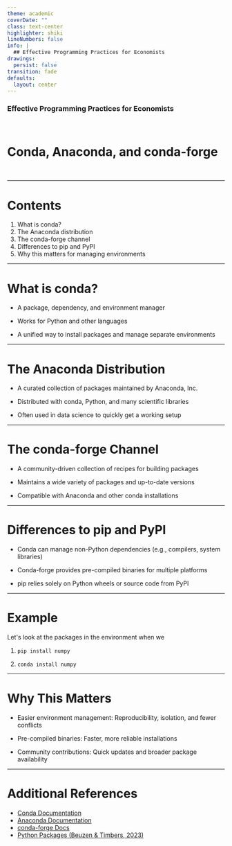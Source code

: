 ```yaml
---
theme: academic
coverDate: ""
class: text-center
highlighter: shiki
lineNumbers: false
info: |
  ## Effective Programming Practices for Economists
drawings:
  persist: false
transition: fade
defaults:
  layout: center
---
```


### Effective Programming Practices for Economists

<br/>

# Conda, Anaconda, and conda-forge

<br/>


---

# Contents

1. What is conda?
1. The Anaconda distribution
1. The conda-forge channel
1. Differences to pip and PyPI
1. Why this matters for managing environments


---

# What is conda?

- A package, dependency, and environment manager  

- Works for Python and other languages  
- A unified way to install packages and manage separate environments


---

# The Anaconda Distribution

- A curated collection of packages maintained by Anaconda, Inc.

- Distributed with conda, Python, and many scientific libraries
- Often used in data science to quickly get a working setup


---

# The conda-forge Channel

- A community-driven collection of recipes for building packages

- Maintains a wide variety of packages and up-to-date versions  
- Compatible with Anaconda and other conda installations


---

# Differences to pip and PyPI

- Conda can manage non-Python dependencies (e.g., compilers, system libraries)

- Conda-forge provides pre-compiled binaries for multiple platforms

- pip relies solely on Python wheels or source code from PyPI


---

# Example

Let's look at the packages in the environment when we

1. `pip install numpy`

1. `conda install numpy`


---

# Why This Matters

- Easier environment management: Reproducibility, isolation, and fewer conflicts

- Pre-compiled binaries: Faster, more reliable installations  
- Community contributions: Quick updates and broader package availability


---

# Additional References

- [Conda Documentation](https://docs.conda.io/en/latest/)  
- [Anaconda Documentation](https://docs.anaconda.com/)  
- [conda-forge Docs](https://conda-forge.org/)  
- [Python Packages (Beuzen & Timbers, 2023)](https://py-pkgs.org/welcome)
